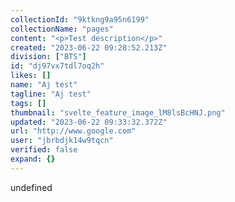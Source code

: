 ```yaml
---
collectionId: "9ktkng9a95n6199"
collectionName: "pages"
content: "<p>Test description</p>"
created: "2023-06-22 09:28:52.213Z"
division: ["BTS"]
id: "dj97vx7tdl7oq2h"
likes: []
name: "Aj test"
tagline: "Aj test"
tags: []
thumbnail: "svelte_feature_image_lM8lsBcHNJ.png"
updated: "2023-06-22 09:33:32.372Z"
url: "http://www.google.com"
user: "jbrbdjk14w9tqcn"
verified: false
expand: {}
---
```


undefined
